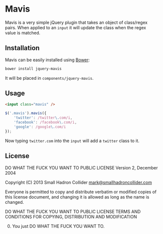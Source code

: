 # Mavis

Mavis is a very simple jQuery plugin that takes an object of class/regex pairs. When applied to an `input` it will update the class when the regex value is matched.

## Installation

Mavis can be easily installed using [Bower](http://bower.io):

```bash
bower install jquery-mavis
```

It will be placed in `components/jquery-mavis`.

## Usage

```html
<input class="mavis" />
```

```javascript
$('.mavis').mavis({
    'twitter': /twitter\.com/i,
    'facebook': /facebook\.com/i,
    'google': /google\.com/i
});
```

Now typing `twitter.com` into the `input` will add a `twitter` class to it.

## License
DO WHAT THE FUCK YOU WANT TO PUBLIC LICENSE
Version 2, December 2004

Copyright (C) 2013 Small Hadron Collider <mark@smallhadroncollider.com>

Everyone is permitted to copy and distribute verbatim or modified
copies of this license document, and changing it is allowed as long
as the name is changed.

DO WHAT THE FUCK YOU WANT TO PUBLIC LICENSE
TERMS AND CONDITIONS FOR COPYING, DISTRIBUTION AND MODIFICATION

0. You just DO WHAT THE FUCK YOU WANT TO.